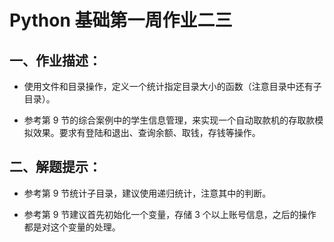 # Python 基础第一周作业二三 

## 一、作业描述： 

* 使用文件和目录操作，定义一个统计指定目录大小的函数（注意目录中还有子目录）。 

* 参考第 9 节的综合案例中的学生信息管理，来实现一个自动取款机的存取款模拟效果。要求有登陆和退出、查询余额、取钱，存钱等操作。 

## 二、解题提示： 

* 参考第 9 节统计子目录，建议使用递归统计，注意其中的判断。 

* 参考第 9 节建议首先初始化一个变量，存储 3 个以上账号信息，之后的操作都是对这个变量的处理。 
